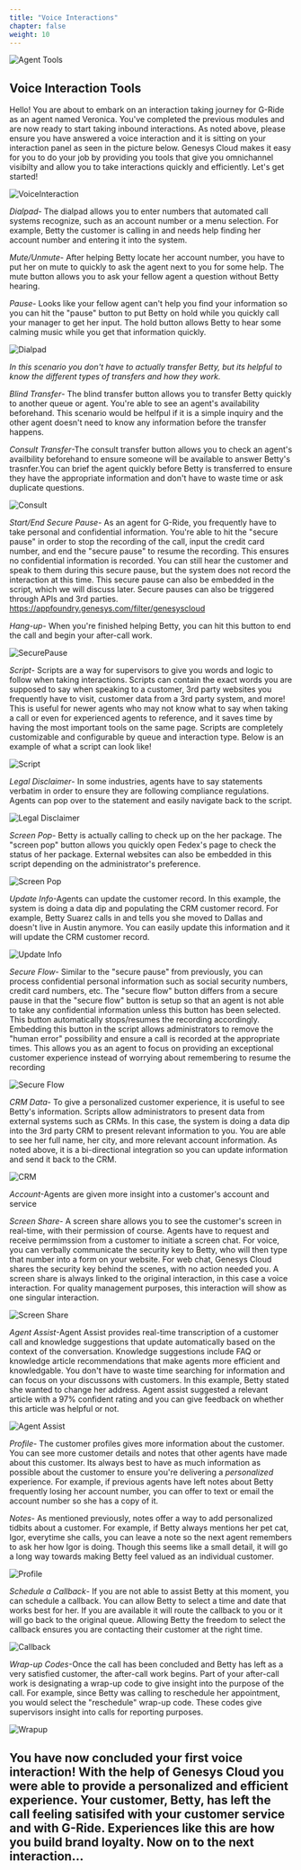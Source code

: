 ```yaml
---
title: "Voice Interactions"
chapter: false
weight: 10
---
```

![Agent Tools](/images/agenttools2.jpg)

## Voice Interaction Tools

Hello! You are about to embark on an interaction taking journey for G-Ride as an agent named Veronica. You've completed the previous modules and are now ready to start taking inbound interactions. As noted above, please ensure you have answered a voice interaction and it is sitting on your interaction panel as seen in the picture below. Genesys Cloud makes it easy for you to do your job by providing you tools that give you omnichannel visibilty and allow you to take interactions quickly and efficiently. Let's get started!

![VoiceInteraction](/images/voiceinteractiontools.jpg)

*Dialpad*- The dialpad allows you to enter numbers that automated call systems recognize, such as an account number or a menu selection. For example, Betty the customer is calling in and needs help finding her account number and entering it into the system.

*Mute/Unmute*- After helping Betty locate her account number, you have to put her on mute to quickly to ask the agent next to you for some help. The mute button allows you to ask your fellow agent a question without Betty hearing.

*Pause*- Looks like your fellow agent can't help you find your information so you can hit the "pause" button to put Betty on hold while you quickly call your manager to get her input. The hold button allows Betty to hear some calming music while you get that information quickly.

![Dialpad](/images/dialpad.jpg)

*In this scenario you don't have to actually transfer Betty, but its helpful to know the different types of transfers and how they work.*

*Blind Transfer*- The blind transfer button allows you to transfer Betty quickly to another queue or agent. You're able to see an agent's availability beforehand. This scenario would be helfpul if it is a simple inquiry and the other agent doesn't need to know any information before the transfer happens.

*Consult Transfer*-The consult transfer button allows you to check an agent's availbility beforehand to ensure someone will be available to answer Betty's trasnfer.You can brief the agent quickly before Betty is transferred to ensure they have the appropriate information and don't have to waste time or ask duplicate questions.

![Consult](/images/Consulttransfer.jpg)

*Start/End Secure Pause*- As an agent for G-Ride, you frequently have to take personal and confidential information. You're able to hit the "secure pause" in order to stop the recording of the call, input the credit card number, and end the "secure pause" to resume the recording. This ensures no confidential information is recorded. You can still hear the customer and speak to them during this secure pause, but the system does not record the interaction at this time. This secure pause can also be embedded in the script, which we will discuss later. Secure pauses can also be triggered through APIs and 3rd parties.
https://appfoundry.genesys.com/filter/genesyscloud


*Hang-up*- When you're finished helping Betty, you can hit this button to end the call and begin your after-call work.

![SecurePause](/images/securepause.jpg)


*Script*- Scripts are a way for  supervisors to give you words and logic to follow when taking interactions. Scripts can contain the exact words you are supposed to say when speaking to a customer, 3rd party websites you frequently have to visit, customer data from a 3rd party system, and more! This is useful for newer agents who may not know what to say when taking a call or even for experienced agents to reference, and it saves time by having the most important tools on the same page. Scripts are completely customizable and configurable by queue and interaction type. Below is an example of what a script can look like! 

![Script](/images/script.jpg)



*Legal Disclaimer*- In some industries, agents have to say statements verbatim in order to ensure they are following compliance regulations. Agents can pop over to the statement and easily navigate back to the script.

![Legal Disclaimer](/images/legaldisclaimer.jpg)

*Screen Pop*- Betty is actually calling to check up on the her package. The "screen pop" button allows you quickly open Fedex's page to check the status of her package. External websites can also be embedded in this script depending on the administrator's preference.

![Screen Pop](/images/screenpop.jpg)

*Update Info*-Agents can update the customer record. In this example, the system is doing a data dip and populating the CRM customer record. For example, Betty Suarez calls in and tells you she moved to Dallas and doesn't live in Austin anymore. You can easily update this information and it will update the CRM customer record.

![Update Info](/images/Updateinfo.jpg)

*Secure Flow*- Similar to the "secure pause" from previously, you can process confidential personal information such as social security numbers, credit card numbers, etc. The "secure flow" button differs from a secure pause in that the "secure flow" button is setup so that an agent is not able to take any confidential information unless this button has been selected. This button automatically stops/resumes the recording accordingly. Embedding this button in the script allows administrators to remove the "human error" possibility and ensure a call is recorded at the appropriate times. This allows you as an agent to focus on providing an exceptional customer experience instead of worrying about remembering to resume the recording

![Secure Flow](/images/secureflow.jpg)

*CRM Data*- To give a personalized customer experience, it is useful to see Betty's information. Scripts allow administrators to present data from external systems such as CRMs. In this case, the system is doing a data dip into the 3rd party CRM to present relevant information to you. You are able to see her full name, her city, and more relevant account information. As noted above, it is a bi-directional integration so you can update information and send it back to the CRM.

![CRM](/images/crmdata.jpg)

*Account*-Agents are given more insight into a customer's account and service 

*Screen Share*- A screen share allows you to see the customer's screen in real-time,  with their permission of course. Agents have to request and receive permimssion from a customer to initiate a screen chat. For voice, you can verbally communicate the security key to Betty, who will then type that number into a form on your website. For web chat, Genesys Cloud shares the security key behind the scenes, with no action needed you. A screen share is always linked to the original interaction, in this case a voice interaction. For quality management purposes, this interaction will show as one singular interaction.

![Screen Share](/images/screenshare.jpg)

*Agent Assist*-Agent Assist provides real-time transcription of a customer call and knowledge suggestions that update automatically based on the context of the conversation. Knowledge suggestions include FAQ or knowledge article recommendations that make agents more efficient and knowledgable. You don't have to waste time searching for information and can focus on your discussons with customers. In this example, Betty stated she wanted to change her address. Agent assist suggested a relevant article with a 97% confident rating and you can give feedback on whether this article was helpful or not. 

![Agent Assist](/images/agentassist.jpg)

*Profile*- The customer profiles gives more information about the customer. You can see more customer details and notes that other agents have made about this customer. Its always best to have as much information as possible about the customer to ensure you're delivering a *personalized* experience. For example, if previous agents have left notes about Betty frequently losing her account number, you can offer to text or email the account number so she has a copy of it.

*Notes*- As mentioned previously, notes offer a way to add personalized tidbits about a customer. For example, if Betty always mentions her pet cat, Igor, everytime she calls, you can leave a note so the next agent remembers to ask her how Igor is doing. Though this seems like a small detail, it will go a long way towards making Betty feel valued as an individual customer.

![Profile](/images/profile.jpg)

*Schedule a Callback*- If you are not able to assist Betty at this moment, you can schedule a callback. You can allow Betty to select a time and date that works best for her. If you are available it will route the callback to you or it will go back to the original queue. Allowing Betty the freedom to select the callback ensures you are contacting their customer at the right time.

![Callback](/images/callback.jpg)

*Wrap-up Codes*-Once the call has been concluded and Betty has left as a very satisfied customer, the after-call work begins. Part of your after-call work is designating a wrap-up code to give insight into the purpose of the call. For example, since Betty was calling to reschedule her appointment, you would select the "reschedule" wrap-up code. These codes give supervisors insight into calls for reporting purposes. 

![Wrapup](/images/wrapup.jpg)
&nbsp;


## You have now concluded your first voice interaction! With the help of Genesys Cloud you were able to provide a personalized and efficient experience. Your customer, Betty, has left the call feeling satisifed with your customer service and with G-Ride. Experiences like this are how you build brand loyalty. Now on to the next interaction...